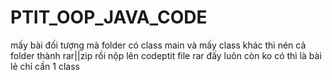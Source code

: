 # PTIT_OOP_JAVA_CODE
mấy bài đối tượng mà folder có class main và mấy class khác thì nén cả folder thành rar||zip rồi nộp lên codeptit file rar đấy luôn còn ko có thì là bài lẻ chỉ cần 1 class
